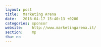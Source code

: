 ```yaml
---
layout: post
title:  Marketing Arena
date:   2016-04-17 15:40:13 +0200
categories: sponsor
website:    http://www.marketingarena.it/
section:    mp
tba: no
---
```

